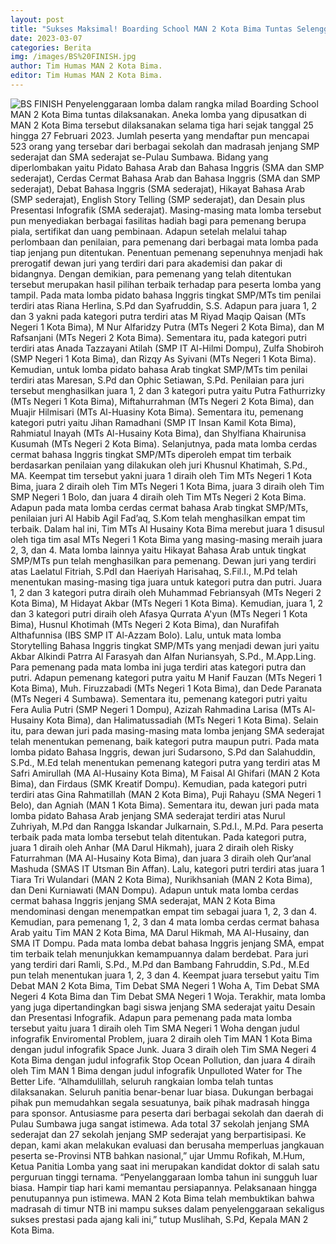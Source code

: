 ```yaml
---
layout: post
title: "Sukses Maksimal! Boarding School MAN 2 Kota Bima Tuntas Selenggarakan Lomba"
date: 2023-03-07
categories: Berita
img: /images/BS%20FINISH.jpg
author: Tim Humas MAN 2 Kota Bima.
editor: Tim Humas MAN 2 Kota Bima.
---
```


![BS FINISH](https://user-images.githubusercontent.com/124013543/223243279-6f80e755-368a-4df1-b82e-5ad350e96924.jpg)
Penyelenggaraan lomba dalam rangka milad Boarding School MAN 2 Kota Bima tuntas dilaksanakan. Aneka lomba yang dipusatkan di MAN 2 Kota Bima tersebut dilaksanakan selama tiga hari sejak tanggal 25 hingga 27 Februari 2023. Jumlah peserta yang mendaftar pun mencapai 523 orang yang tersebar dari berbagai sekolah dan madrasah jenjang SMP sederajat dan SMA sederajat se-Pulau Sumbawa.
Bidang yang diperlombakan yaitu Pidato Bahasa Arab dan Bahasa Inggris (SMA dan SMP sederajat), Cerdas Cermat Bahasa Arab dan Bahasa Inggris (SMA dan SMP sederajat), Debat Bahasa Inggris (SMA sederajat), Hikayat Bahasa Arab (SMP sederajat), English Story Telling (SMP sederajat), dan Desain plus Presentasi Infografik (SMA sederajat). Masing-masing mata lomba tersebut pun menyediakan berbagai fasilitas hadiah bagi para pemenang berupa piala, sertifikat dan uang pembinaan.
Adapun setelah melalui tahap perlombaan dan penilaian, para pemenang dari berbagai mata lomba pada tiap jenjang pun ditentukan. Penentuan pemenang sepenuhnya menjadi hak prerogatif dewan juri yang terdiri dari para akademisi dan pakar di bidangnya. Dengan demikian, para pemenang yang telah ditentukan tersebut merupakan hasil pilihan terbaik terhadap para peserta lomba yang tampil.
Pada mata lomba pidato bahasa Inggris tingkat SMP/MTs tim penilai terdiri atas Riana Herlina, S.Pd dan Syafruddin, S.S. Adapun para juara 1, 2 dan 3 yakni pada kategori putra terdiri atas M Riyad Maqip Qaisan (MTs Negeri 1 Kota Bima), M Nur Alfaridzy Putra (MTs Negeri 2 Kota Bima), dan M Rafsanjani (MTs Negeri 2 Kota Bima). Sementara itu, pada kategori putri terdiri atas Anada Tazzayani Atilah (SMP IT Al-Hilmi Dompu), Zulfa Shobiroh (SMP Negeri 1 Kota Bima), dan Rizqy As Syivani (MTs Negeri 1 Kota Bima).
Kemudian, untuk lomba pidato bahasa Arab tingkat SMP/MTs tim penilai terdiri atas Maresan, S.Pd dan Ophic Setiawan, S.Pd. Penilaian para juri tersebut menghasilkan juara 1, 2 dan 3 kategori putra yaitu Putra Fathurrizky (MTs Negeri 1 Kota Bima), Miftahurrahman (MTs Negeri 2 Kota Bima), dan Muajir Hilmisari (MTs Al-Huasiny Kota Bima).  Sementara itu, pemenang kategori putri yaitu Jihan Ramadhani (SMP IT Insan Kamil Kota Bima), Rahmiatul Inayah (MTs Al-Husainy Kota Bima), dan Shylfiana Khairunisa Kusumah (MTs Negeri 2 Kota Bima).
Selanjutnya, pada mata lomba cerdas cermat bahasa Inggris tingkat SMP/MTs diperoleh empat tim terbaik berdasarkan penilaian yang dilakukan oleh juri Khusnul Khatimah, S.Pd., MA. Keempat tim tersebut yakni juara 1 diraih oleh Tim MTs Negeri 1 Kota Bima, juara 2 diraih oleh Tim MTs Negeri 1 Kota Bima, juara 3 diraih oleh Tim SMP Negeri 1 Bolo, dan juara 4 diraih oleh Tim MTs Negeri 2 Kota Bima. Adapun pada mata lomba cerdas cermat bahasa Arab tingkat SMP/MTs, penilaian juri Al Habib Agil Fad’aq, S.Kom telah menghasilkan empat tim terbaik. Dalam hal ini, Tim MTs Al Husainy Kota Bima merebut juara 1 disusul oleh tiga tim asal MTs Negeri 1 Kota Bima yang masing-masing meraih juara 2, 3, dan 4. 
Mata lomba lainnya yaitu Hikayat Bahasa Arab untuk tingkat SMP/MTs pun telah menghasilkan para pemenang. Dewan juri yang terdiri atas Laelatul Fitriah, S.PdI dan Haeriyah Harisahaq, S.Fil.I., M.Pd telah menentukan masing-masing tiga juara untuk kategori putra dan putri. Juara 1, 2 dan 3 kategori putra diraih oleh Muhammad Febriansyah (MTs Negeri 2 Kota Bima), M Hidayat Akbar (MTs Negeri 1 Kota Bima). Kemudian, juara 1, 2 dan 3 kategori putri diraih oleh Afasya Qurrata A'yun (MTs Negeri 1 Kota Bima), Husnul Khotimah (MTs Negeri 2 Kota Bima), dan Nurafifah Althafunnisa (IBS SMP IT Al-Azzam Bolo).
Lalu, untuk mata lomba Storytelling Bahasa Inggris tingkat SMP/MTs yang menjadi dewan juri yaitu Akbar Alkindi Patrra Al Farasyah dan Alfan Nuriansyah, S.Pd., M.App.Ling. Para pemenang pada mata lomba ini juga terdiri atas kategori putra dan putri. Adapun pemenang kategori putra yaitu M Hanif Fauzan (MTs Negeri 1 Kota Bima), Muh. Firuzzabadi (MTs Negeri 1 Kota Bima), dan Dede Paranata (MTs Negeri 4 Sumbawa). Sementara itu, pemenang kategori putri yaitu Fera Aulia Putri (SMP Negeri 1 Dompu), Azizah Rahmadina Larisa (MTs Al-Husainy Kota Bima), dan Halimatussadiah (MTs Negeri 1 Kota Bima).
Selain itu, para dewan juri pada masing-masing mata lomba jenjang SMA sederajat telah menentukan pemenang, baik kategori putra maupun putri. Pada mata lomba pidato Bahasa Inggris, dewan juri Sudarsono, S.Pd dan Salahuddin, S.Pd., M.Ed telah menentukan pemenang kategori putra yang terdiri atas M Safri Amirullah (MA Al-Husainy Kota Bima), M Faisal Al Ghifari (MAN 2 Kota Bima), dan Firdaus (SMK Kreatif Dompu). Kemudian, pada kategori putri terdiri atas Gina Rahmatillah (MAN 2 Kota Bima), Puji Rahayu (SMA Negeri 1 Belo), dan Agniah (MAN 1 Kota Bima).
Sementara itu, dewan juri pada mata lomba pidato Bahasa Arab jenjang SMA sederajat terdiri atas Nurul Zuhriyah, M.Pd dan Rangga Iskandar Julkarnain, S.Pd.I., M.Pd. Para peserta terbaik pada mata lomba tersebut telah ditentukan. Pada kategori putra, juara 1 diraih oleh Anhar (MA Darul Hikmah), juara 2 diraih oleh Risky Faturrahman (MA Al-Husainy Kota Bima), dan juara 3 diraih oleh Qur’anal Mashuda (SMAS IT Utsman Bin Affan). Lalu, kategori putri terdiri atas juara 1 Tiara Tri Wulandari (MAN 2 Kota Bima), Nurikhsaniah (MAN 2 Kota Bima), dan Deni Kurniawati (MAN Dompu).
Adapun untuk mata lomba cerdas cermat bahasa Inggris jenjang SMA sederajat, MAN 2 Kota Bima mendominasi dengan menempatkan empat tim sebagai juara 1, 2, 3 dan 4. Kemudian, para pemenang 1, 2, 3 dan 4 mata lomba cerdas cermat bahasa Arab yaitu Tim MAN 2 Kota Bima, MA Darul Hikmah, MA Al-Husainy, dan SMA IT Dompu.
Pada mata lomba debat bahasa Inggris jenjang SMA, empat tim terbaik telah menunjukkan kemampuannya dalam berdebat. Para juri yang terdiri dari Ramli, S.Pd., M.Pd dan Bambang Fahruddin, S.Pd., M.Ed pun telah menentukan juara 1, 2, 3 dan 4. Keempat juara tersebut yaitu Tim Debat MAN 2 Kota Bima, Tim Debat SMA Negeri 1 Woha A, Tim Debat SMA Negeri 4 Kota Bima dan Tim Debat SMA Negeri 1 Woja.
Terakhir, mata lomba yang juga dipertandingkan bagi siswa jenjang SMA sederajat yaitu Desain dan Presentasi Infografik. Adapun para pemenang pada mata lomba tersebut yaitu juara 1 diraih oleh Tim SMA Negeri 1 Woha dengan judul infografik Enviromental Problem, juara 2 diraih oleh Tim MAN 1 Kota Bima dengan judul infografik Space Junk. Juara 3 diraih oleh Tim SMA Negeri 4 Kota Bima dengan judul infografik Stop Ocean Pollution, dan juara 4 diraih oleh Tim MAN 1 Bima dengan judul infografik Unpulloted Water for The Better Life.
“Alhamdulillah, seluruh rangkaian lomba telah tuntas dilaksanakan. Seluruh panitia benar-benar luar biasa. Dukungan berbagai pihak pun memudahkan segala sesuatunya, baik pihak madrasah hingga para sponsor. Antusiasme para peserta dari berbagai sekolah dan daerah di Pulau Sumbawa juga sangat istimewa. Ada total 37 sekolah jenjang SMA sederajat dan 27 sekolah jenjang SMP sederajat yang berpartisipasi. Ke depan, kami akan melakukan evaluasi dan berusaha memperluas jangkauan peserta se-Provinsi NTB bahkan nasional,” ujar Ummu Rofikah, M.Hum, Ketua Panitia Lomba yang saat ini merupakan kandidat doktor di salah satu perguruan tinggi ternama.
“Penyelanggaraan lomba tahun ini sungguh luar biasa. Hampir tiap hari kami memantau persiapannya. Pelaksanaan hingga penutupannya pun istimewa. MAN 2 Kota Bima telah membuktikan bahwa madrasah di timur NTB ini mampu sukses dalam penyelenggaraan sekaligus sukses prestasi pada ajang kali ini,” tutup Muslihah, S.Pd, Kepala MAN 2 Kota Bima.

